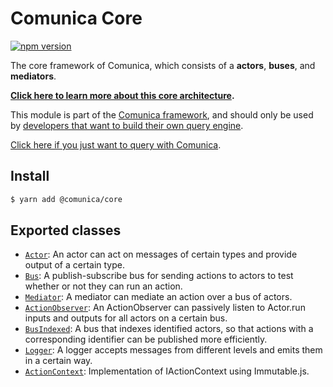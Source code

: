 # Comunica Core

[![npm version](https://badge.fury.io/js/%40comunica%2Fcore.svg)](https://www.npmjs.com/package/@comunica/core)

The core framework of Comunica, which consists of a **actors**, **buses**, and **mediators**.

**[Click here to learn more about this core architecture](https://comunica.dev/docs/modify/advanced/architecture_core/).**

This module is part of the [Comunica framework](https://github.com/comunica/comunica),
and should only be used by [developers that want to build their own query engine](https://comunica.dev/docs/modify/).

[Click here if you just want to query with Comunica](https://comunica.dev/docs/query/).

## Install

```bash
$ yarn add @comunica/core
```

## Exported classes

* [`Actor`](https://comunica.github.io/comunica/classes/_comunica_core.Actor.html): An actor can act on messages of certain types and provide output of a certain type.
* [`Bus`](https://comunica.github.io/comunica/classes/_comunica_core.Bus.html): A publish-subscribe bus for sending actions to actors to test whether or not they can run an action.
* [`Mediator`](https://comunica.github.io/comunica/classes/_comunica_core.Mediator.html): A mediator can mediate an action over a bus of actors.
* [`ActionObserver`](https://comunica.github.io/comunica/classes/_comunica_core.ActionObserver.html): An ActionObserver can passively listen to Actor.run inputs and outputs for all actors on a certain bus.
* [`BusIndexed`](https://comunica.github.io/comunica/classes/_comunica_core.BusIndexed.html): A bus that indexes identified actors, so that actions with a corresponding identifier can be published more efficiently.
* [`Logger`](https://comunica.github.io/comunica/classes/_comunica_types.Logger.html): A logger accepts messages from different levels and emits them in a certain way.
* [`ActionContext`](https://comunica.github.io/comunica/classes/_comunica_core.ActionContext.html): Implementation of IActionContext using Immutable.js.
